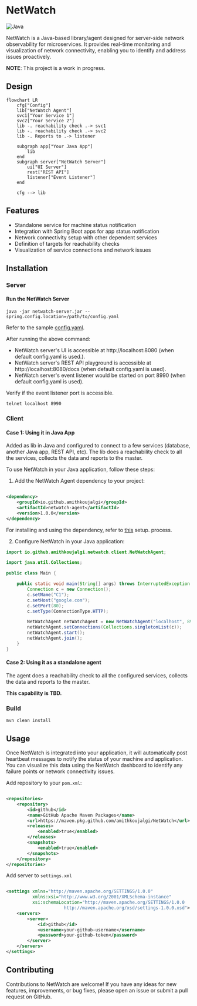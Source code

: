 # NetWatch

![Java](https://img.shields.io/badge/Java-17_+-green.svg?style=just-the-message&labelColor=gray)

NetWatch is a Java-based library/agent designed for server-side network observability for
microservices. It provides real-time
monitoring and visualization of network connectivity, enabling you to identify and address issues
proactively.

**NOTE**: This project is a work in progress.

## Design

```mermaid
flowchart LR
    cfg["Config"]
    lib["NetWatch Agent"]
    svc1["Your Service 1"]
    svc2["Your Service 2"]
    lib -. reachability check .-> svc1
    lib -. reachability check .-> svc2
    lib -. Reports to .-> listener

    subgraph app["Your Java App"]
        lib
    end
    subgraph server["NetWatch Server"]
        ui["UI Server"]
        rest["REST API"]
        listener["Event Listener"]
    end

    cfg --> lib
```

## Features

- Standalone service for machine status notification
- Integration with Spring Boot apps for app status notification
- Network connectivity setup with other dependent services
- Definition of targets for reachability checks
- Visualization of service connections and network issues

## Installation

### Server

#### Run the NetWatch Server

```shell
java -jar netwatch-server.jar --spring.config.location=/path/to/config.yaml
```

Refer to the
sample [config.yaml](https://github.com/amithkoujalgi/NetWatch/blob/main/server/src/main/resources/application.yaml).

After running the above command:

- NetWatch server's UI is accessible at http://localhost:8080 (when default config.yaml is used.).
- NetWatch server's REST API playground is accessible at http://localhost:8080/docs (when default config.yaml is used).
- NetWatch server's event listener would be started on port 8990 (when default config.yaml is used).

Verify if the event listener port is accessible.

```shell
telnet localhost 8990
```

### Client

#### Case 1: Using it in Java App

Added as lib in Java and configured to connect to a few services (database, another Java app, REST
API, etc).
The lib does a reachability check to all the services, collects the data and reports to the master.

To use NetWatch in your Java application, follow these steps:

1. Add the NetWatch Agent dependency to your project:

```xml

<dependency>
    <groupId>io.github.amithkoujalgi</groupId>
    <artifactId>netwatch-agent</artifactId>
    <version>1.0.0</version>
</dependency>
```

For installing and using the dependency, refer to [this](#usage) setup. process.

2. Configure NetWatch in your Java application:

```java
import io.github.amithkoujalgi.netwatch.client.NetWatchAgent;

import java.util.Collections;

public class Main {

    public static void main(String[] args) throws InterruptedException {
        Connection c = new Connection();
        c.setName("C1");
        c.setHost("google.com");
        c.setPort(80);
        c.setType(ConnectionType.HTTP);

        NetWatchAgent netWatchAgent = new NetWatchAgent("localhost", 8990);
        netWatchAgent.setConnections(Collections.singletonList(c));
        netWatchAgent.start();
        netWatchAgent.join();
    }
}
```

#### Case 2: Using it as a standalone agent

The agent does a reachability check to all the configured services, collects the data and reports to
the master.

**This capability is TBD.**

### Build

```shell
mvn clean install
```

## Usage

Once NetWatch is integrated into your application, it will automatically post heartbeat messages to
notify the status of
your machine and application.
You can visualize this data using the NetWatch dashboard to identify any failure points or network
connectivity issues.

Add repository to your `pom.xml`:

```xml

<repositories>
    <repository>
        <id>github</id>
        <name>GitHub Apache Maven Packages</name>
        <url>https://maven.pkg.github.com/amithkoujalgi/NetWatch</url>
        <releases>
            <enabled>true</enabled>
        </releases>
        <snapshots>
            <enabled>true</enabled>
        </snapshots>
    </repository>
</repositories>
```

Add server to `settings.xml`

```xml

<settings xmlns="http://maven.apache.org/SETTINGS/1.0.0"
          xmlns:xsi="http://www.w3.org/2001/XMLSchema-instance"
          xsi:schemaLocation="http://maven.apache.org/SETTINGS/1.0.0
                      http://maven.apache.org/xsd/settings-1.0.0.xsd">
    <servers>
        <server>
            <id>github</id>
            <username>your-github-username</username>
            <password>your-github-token</password>
        </server>
    </servers>
</settings>
```

## Contributing

Contributions to NetWatch are welcome! If you have any ideas for new features, improvements, or bug
fixes, please open
an issue or submit a pull request on GitHub.

